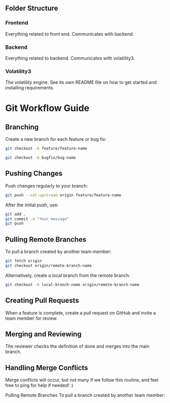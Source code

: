 ## Folder Structure

### Frontend
Everything related to front end. Communicates with backend.

### Backend

Everything related to backend. Communicates with volatility3. 

### Volatility3

The volatility engine. See its own README file on how to get started and 
installing requirements.

# Git Workflow Guide

## Branching

Create a new branch for each feature or bug fix:

```bash
git checkout -b feature/feature-name
```
```bash
git checkout -b bugfix/bug-name
````

## Pushing Changes
Push changes regularly to your branch:
```bash
git push --set-upstream origin feature/feature-name
```
After the initial push, use:
```bash
git add .
git commit -m "Your message"
git push
```

## Pulling Remote Branches
To pull a branch created by another team member:

```bash
git fetch origin
git checkout origin/remote-branch-name
```

Alternatively, create a local branch from the remote branch:

```bash
git checkout -b local-branch-name origin/remote-branch-name
```

## Creating Pull Requests
When a feature is complete, create a pull request on GitHub and invite a team member for review.

## Merging and Reviewing
The reviewer checks the definition of done and merges into the main branch.

## Handling Merge Conflicts
Merge conflicts will occur, but not many if we follow this routine, and 
feel free to ping for help if needed! :)

Pulling Remote Branches
To pull a branch created by another team member:
